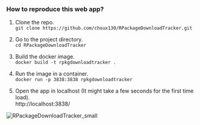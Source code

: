 ### How to reproduce this web app?

1. Clone the repo.  
`git clone https://github.com/choux130/RPackageDownloadTracker.git`

2. Go to the project directory.  
`cd RPackageDownloadTracker`  

3. Build the docker image.  
`docker build -t rpkgdownloadtracker .` 

4. Run the image in a container.   
`docker run -p 3838:3838 rpkgdownloadtracker`

5. Open the app in localhost (It might take a few seconds for the first time load).  
http://localhost:3838/

![RPackageDownloadTracker_small](https://user-images.githubusercontent.com/15528061/194072390-51e5aed6-86c4-48e7-99bb-58da639f9fd9.gif)
